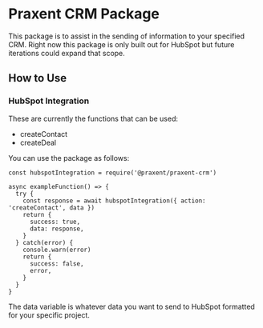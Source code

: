 # Praxent CRM Package

This package is to assist in the sending of information to your specified CRM. Right now this package is only built out for HubSpot but future iterations could expand that scope.

## How to Use

### HubSpot Integration

These are currently the functions that can be used:
* createContact
* createDeal

You can use the package as follows:

```
const hubspotIntegration = require('@praxent/praxent-crm')

async exampleFunction() => {
  try {
    const response = await hubspotIntegration({ action: 'createContact', data })
    return {
      success: true,
      data: response,
    }
  } catch(error) {
    console.warn(error)
    return {
      success: false,
      error,
    }
  }
}
```

The data variable is whatever data you want to send to HubSpot formatted for your specific project.

